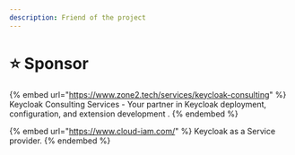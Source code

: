 ```yaml
---
description: Friend of the project
---
```


# ⭐ Sponsor

{% embed url="https://www.zone2.tech/services/keycloak-consulting" %}
Keycloak Consulting Services - Your partner in Keycloak deployment, configuration, and extension development .
{% endembed %}

{% embed url="https://www.cloud-iam.com/" %}
Keycloak as a Service provider.
{% endembed %}
